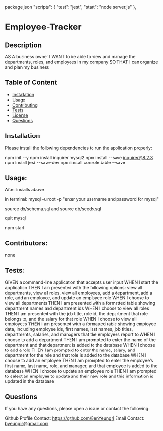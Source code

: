 package.json
"scripts": {
"test": "jest",
"start": "node server.js"
},

# Employee-Tracker

## Description

AS A business owner
I WANT to be able to view and manage the departments, roles, and employees in my company
SO THAT I can organize and plan my business

## Table of Content

- [Installation](#Installation)
- [Usage](#Usage)
- [Contributing](#Contributing)
- [Tests](#Tests)
- [License](#License)
- [Questions](#Questions)

## Installation

Please install the following dependencies to run the application properly:

npm init --y
npm install inquirer mysql2
npm install --save inquirer@8.2.3
npm install jest --save-dev
npm install console.table --save

## Usage:

After installs above

in terminal:
mysql -u root -p
"enter your username and password for mysql"

source db/schema.sql and source db/seeds.sql

quit mysql

npm start

## Contributors:

none

## Tests:

GIVEN a command-line application that accepts user input
WHEN I start the application
THEN I am presented with the following options: view all departments, view all roles, view all employees, add a department, add a role, add an employee, and update an employee role
WHEN I choose to view all departments
THEN I am presented with a formatted table showing department names and department ids
WHEN I choose to view all roles
THEN I am presented with the job title, role id, the department that role belongs to, and the salary for that role
WHEN I choose to view all employees
THEN I am presented with a formatted table showing employee data, including employee ids, first names, last names, job titles, departments, salaries, and managers that the employees report to
WHEN I choose to add a department
THEN I am prompted to enter the name of the department and that department is added to the database
WHEN I choose to add a role
THEN I am prompted to enter the name, salary, and department for the role and that role is added to the database
WHEN I choose to add an employee
THEN I am prompted to enter the employee’s first name, last name, role, and manager, and that employee is added to the database
WHEN I choose to update an employee role
THEN I am prompted to select an employee to update and their new role and this information is updated in the database

## Questions

If you have any questions, please open a issue or contact the following:

Github Profile Contact: https://github.com/BenYeung4
Email Contact: byeungis@gmail.com

